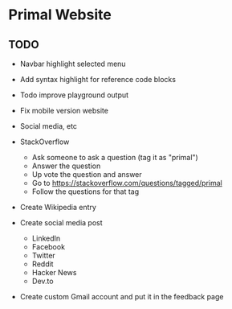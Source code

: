 # Primal Website

## TODO
* Navbar highlight selected menu
* Add syntax highlight for reference code blocks
* Todo improve playground output
* Fix mobile version website

* Social media, etc
* StackOverflow
  - Ask someone to ask a question (tag it as "primal")
  - Answer the question
  - Up vote the question and answer
  - Go to https://stackoverflow.com/questions/tagged/primal
  - Follow the questions for that tag
* Create Wikipedia entry
* Create social media post
  - LinkedIn
  - Facebook
  - Twitter
  - Reddit
  - Hacker News
  - Dev.to
* Create custom Gmail account and put it in the feedback page